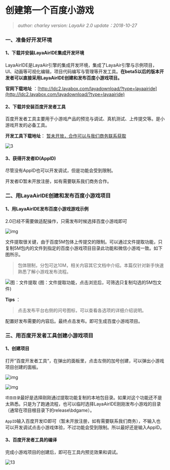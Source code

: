 # 创建第一个百度小游戏

> *author: charley      version: LayaAir 2.0      update：2018-10-27*

### 一、准备好开发环境

#### 1、下载并安装LayaAirIDE集成开发环境

LayaAirIDE是LayaAir引擎的集成开发环境，集成了LayaAir引擎与示例项目，UI、动画等可视化编辑，项目代码编写与管理等开发工具。**在beta5以后的版本开发者可以直接采用LayaAirIDE创建和发布百度小游戏项目。**

**官网下载地址** ：[http://ldc2.layabox.com/layadownload/?type=layaairide](http://ldc2.layabox.com/layadownload/?type=layaairide)



#### 2、下载并安装百度开发者工具

百度开发者工具主要用于小游戏产品的预览与调试、真机测试、上传提交等。是小游戏开发的必备工具。

**开发工具下载地址**：
[暂未开放，合作可以与我们商务联系获取]()

![3](img/暂无截图.png)  



#### 3、获得开发者ID(AppID)

尽管没有AppID也可以开发调试，但是功能会受到限制。

开发者ID暂未开放注册，如有需要联系我们商务合作。

###

### 二、用LayaAirIDE创建和发布百度小游戏项目

#### 1、用LayaAirIDE发布百度小游戏游戏示例

2.0已经不需要做适配操作，只需发布时候选择百度小游戏即可

![img](img/baidu.png)





文件提取很关键，由于百度5M包体上传提交的限制。可以通过文件提取功能，只复制5M包内的文件到指定的百度小游戏项目目录此功能和微信小游戏一致。如下图所示。

> 包体限制，分包可达10M，相关内容其它文档中介绍。本篇仅针对新手快速熟悉了解小游戏发布流程。

![图：文件提取](img/2-4.png) 
(图：文件提取功能，点击浏览后，可筛选只复制勾选的5M包文件)

**Tips** ：

> 点击发布平台右侧的问号图标，可以查看各选项的详细介绍说明。

配置好发布需要的内容后。最终点击发布。即可生成百度小游戏项目。



### 三、用百度开发者工具创建小游戏项目

#### 1、创建项目

打开”百度开发者工具“，在弹出的面板里，点击左侧的加号创建，可以弹出小游戏项目创建的面板。

![img](img/baidu0.png) 

  ![img](img/baidu1.png)

`项目目录`最好是选择刚刚通过提取功能复制的本地包目录。如果对这个功能还不是太熟悉。只是为了跑通流程，也可以临时选择LayaAirIDE刚刚发布小游戏的目录（通常在项目根目录下的release\bdgame）。

`AppID`输入百度开发ID即可（暂未开放注册，如有需要联系我们商务），不输入也可以开发调试点击小游戏体验，不过功能会受到限制。所以最好还是输入AppID。



#### 3、百度开发者工具的编译

完成小游戏项目的创建后，即可在工具内预览效果和调试。

![13](img/baidu2.png) 



